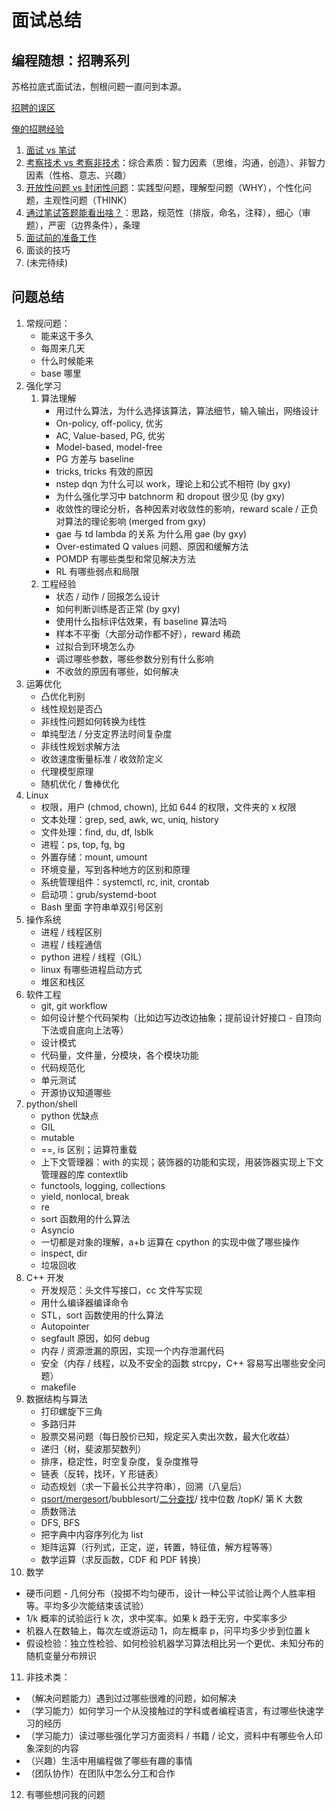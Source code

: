 # 面试总结

## 编程随想：招聘系列

苏格拉底式面试法，刨根问题一直问到本源。

[招聘的误区](https://program-think.blogspot.com/2009/04/defect-of-hire.html)

[俺的招聘经验](https://program-think.blogspot.com/2011/03/hiring-experience-0.html#index)

1. [面试 vs 笔试](https://program-think.blogspot.com/2011/03/hiring-experience-1.html)
2. [考察技术 vs 考察非技术](https://program-think.blogspot.com/2011/03/hiring-experience-2.html)：综合素质：智力因素（思维，沟通，创造）、非智力因素（性格、意志、兴趣）
3. [开放性问题 vs 封闭性问题](https://program-think.blogspot.com/2011/05/hiring-experience-3.html)：实践型问题，理解型问题（WHY），个性化问题，主观性问题（THINK）
4. [通过笔试答题能看出啥？](https://program-think.blogspot.com/2011/11/hiring-experience-4.html)：思路，规范性（排版，命名，注释），细心（审题），严密（边界条件），条理
5. [面试前的准备工作](https://program-think.blogspot.com/2012/12/hiring-experience-5.html)
6. 面谈的技巧
7. (未完待续)

## 问题总结

1. 常规问题：
   - 能来这干多久
   - 每周来几天
   - 什么时候能来
   - base 哪里
2. 强化学习
   1. 算法理解
      - 用过什么算法，为什么选择该算法，算法细节，输入输出，网络设计
      - On-policy, off-policy, 优劣
      - AC, Value-based, PG, 优劣
      - Model-based, model-free
      - PG 方差与 baseline
      - tricks, tricks 有效的原因
      - nstep dqn 为什么可以 work，理论上和公式不相符 (by gxy)
      - 为什么强化学习中 batchnorm 和 dropout 很少见 (by gxy)
      - 收敛性的理论分析，各种因素对收敛性的影响，reward scale / 正负对算法的理论影响 (merged from gxy)
      - gae 与 td lambda 的关系 为什么用 gae (by gxy)
      - Over-estimated Q values 问题、原因和缓解方法
      - POMDP 有哪些类型和常见解决方法
      - RL 有哪些弱点和局限
   2. 工程经验
      - 状态 / 动作 / 回报怎么设计
      - 如何判断训练是否正常 (by gxy)
      - 使用什么指标评估效果，有 baseline 算法吗
      - 样本不平衡（大部分动作都不好），reward 稀疏
      - 过拟合到环境怎么办
      - 调过哪些参数，哪些参数分别有什么影响
      - 不收敛的原因有哪些，如何解决
3. 运筹优化
   - 凸优化判别
   - 线性规划是否凸
   - 非线性问题如何转换为线性
   - 单纯型法 / 分支定界法时间复杂度
   - 非线性规划求解方法
   - 收敛速度衡量标准 / 收敛阶定义
   - 代理模型原理
   - 随机优化 / 鲁棒优化
4. Linux
   - 权限，用户 (chmod, chown), 比如 644 的权限，文件夹的 x 权限
   - 文本处理：grep, sed, awk, wc, uniq, history
   - 文件处理：find, du, df, lsblk
   - 进程：ps, top, fg, bg
   - 外置存储：mount, umount
   - 环境变量，写到各种地方的区别和原理
   - 系统管理组件：systemctl, rc, init, crontab
   - 启动项：grub/systemd-boot
   - Bash 里面 字符串单双引号区别
5. 操作系统
   - 进程 / 线程区别
   - 进程 / 线程通信
   - python 进程 / 线程（GIL）
   - linux 有哪些进程启动方式
   - 堆区和栈区
6. 软件工程
   - git, git workflow
   - 如何设计整个代码架构（比如边写边改边抽象；提前设计好接口 - 自顶向下法或自底向上法等）
   - 设计模式
   - 代码量，文件量，分模块，各个模块功能
   - 代码规范化
   - 单元测试
   - 开源协议知道哪些
7. python/shell
   - python 优缺点
   - GIL
   - mutable
   - ==, is 区别；运算符重载
   - 上下文管理器：with 的实现；装饰器的功能和实现，用装饰器实现上下文管理器的库 contextlib
   - functools, logging, collections
   - yield, nonlocal, break
   - re
   - sort 函数用的什么算法
   - Asyncio
   - 一切都是对象的理解，a+b 运算在 cpython 的实现中做了哪些操作
   - inspect, dir
   - 垃圾回收
8. C++ 开发
   - 开发规范：头文件写接口，cc 文件写实现
   - 用什么编译器编译命令
   - STL，sort 函数使用的什么算法
   - Autopointer
   - segfault 原因，如何 debug
   - 内存 / 资源泄漏的原因，实现一个内存泄漏代码
   - 安全（内存 / 线程，以及不安全的函数 strcpy，C++ 容易写出哪些安全问题）
   - makefile
9. 数据结构与算法
   - 打印螺旋下三角
   - 多路归并
   - 股票交易问题（每日股价已知，规定买入卖出次数，最大化收益）
   - 递归（树，斐波那契数列）
   - 排序，稳定性，时空复杂度，复杂度推导
   - 链表（反转，找环，Y 形链表）
   - 动态规划（求一下最长公共字符串），回溯（八皇后）
   - [qsort/mergesort](../1-Computer_Science/sort.py.md)/bubblesort/[二分查找](https://github.com/python/cpython/blob/master/Lib/bisect.py)/ 找中位数 /topK/ 第 K 大数
   - 质数筛法
   - DFS, BFS
   - 把字典中内容序列化为 list
   - 矩阵运算（行列式，正定，逆，转置，特征值，解方程等等）
   - 数学运算（求反函数，CDF 和 PDF 转换）
10. 数学
   - 硬币问题 - 几何分布（投掷不均匀硬币，设计一种公平试验让两个人胜率相等。平均多少次能结束该试验）
   - 1/k 概率的试验运行 k 次，求中奖率。如果 k 趋于无穷，中奖率多少
   - 机器人在数轴上，每次左或游运动 1，向左概率 p，问平均多少步到位置 k
   - 假设检验：独立性检验、如何检验机器学习算法相比另一个更优、未知分布的随机变量分布辨识
11. 非技术类：
   - （解决问题能力）遇到过过哪些很难的问题，如何解决
   - （学习能力）如何学习一个从没接触过的学科或者编程语言，有过哪些快速学习的经历
   - （学习能力）读过哪些强化学习方面资料 / 书籍 / 论文，资料中有哪些令人印象深刻的内容
   - （兴趣）生活中用编程做了哪些有趣的事情
   - （团队协作）在团队中怎么分工和合作
12. 有哪些想问我的问题
